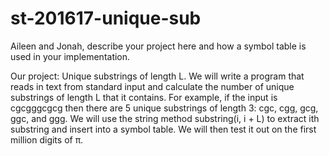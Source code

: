 # st-201617-unique-sub
Aileen and Jonah, describe your project here and how a symbol table is used in your implementation.

Our project: 
Unique substrings of length L. We will write a program that reads in text from standard input and calculate the number of unique substrings of length L that it contains. For example, if the input is cgcgggcgcg then there are 5 unique substrings of length 3: cgc, cgg, gcg, ggc, and ggg. 
We will use the string method substring(i, i + L) to extract ith substring and insert into a symbol table. We will then test it out on the first million digits of π.
